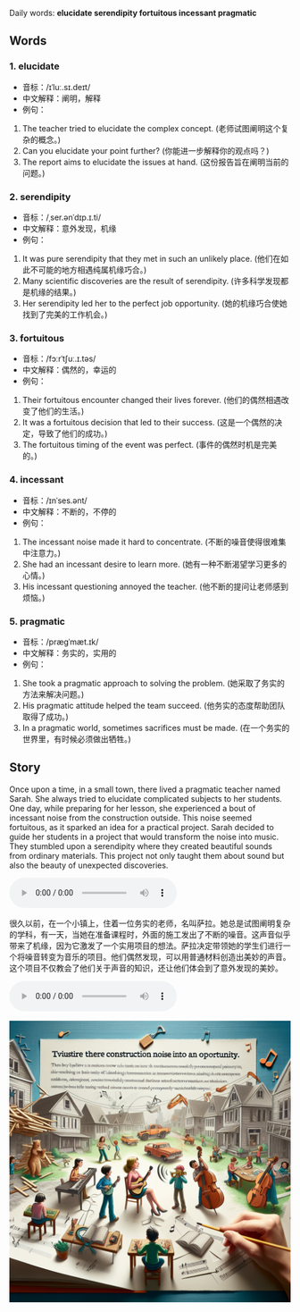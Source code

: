 Daily words: **elucidate serendipity fortuitous incessant pragmatic**

## Words
### 1. elucidate
- 音标：/ɪˈluː.sɪ.deɪt/ <span style="cursor: pointer;" onclick="document.getElementById('audio-player-1').play()"><i class="fas fa-volume-up"></i></span>
<audio id="audio-player-1" src="audios/words/elucidate.mp3" style="display:none;"></audio>
- 中文解释：阐明，解释
- 例句：
1. The teacher tried to elucidate the complex concept. (老师试图阐明这个复杂的概念。)
2. Can you elucidate your point further? (你能进一步解释你的观点吗？)
3. The report aims to elucidate the issues at hand. (这份报告旨在阐明当前的问题。)

### 2. serendipity
- 音标：/ˌser.ənˈdɪp.ɪ.ti/ <span style="cursor: pointer;" onclick="document.getElementById('audio-player-2').play()"><i class="fas fa-volume-up"></i></span>
<audio id="audio-player-2" src="audios/words/serendipity.mp3" style="display:none;"></audio>
- 中文解释：意外发现，机缘
- 例句：
1. It was pure serendipity that they met in such an unlikely place. (他们在如此不可能的地方相遇纯属机缘巧合。)
2. Many scientific discoveries are the result of serendipity. (许多科学发现都是机缘的结果。)
3. Her serendipity led her to the perfect job opportunity. (她的机缘巧合使她找到了完美的工作机会。)

### 3. fortuitous
- 音标：/fɔːrˈtʃuː.ɪ.təs/ <span style="cursor: pointer;" onclick="document.getElementById('audio-player-3').play()"><i class="fas fa-volume-up"></i></span>
<audio id="audio-player-3" src="audios/words/fortuitous.mp3" style="display:none;"></audio>
- 中文解释：偶然的，幸运的
- 例句：
1. Their fortuitous encounter changed their lives forever. (他们的偶然相遇改变了他们的生活。)
2. It was a fortuitous decision that led to their success. (这是一个偶然的决定，导致了他们的成功。)
3. The fortuitous timing of the event was perfect. (事件的偶然时机是完美的。)

### 4. incessant
- 音标：/ɪnˈses.ənt/ <span style="cursor: pointer;" onclick="document.getElementById('audio-player-4').play()"><i class="fas fa-volume-up"></i></span>
<audio id="audio-player-4" src="audios/words/incessant.mp3" style="display:none;"></audio>
- 中文解释：不断的，不停的
- 例句：
1. The incessant noise made it hard to concentrate. (不断的噪音使得很难集中注意力。)
2. She had an incessant desire to learn more. (她有一种不断渴望学习更多的心情。)
3. His incessant questioning annoyed the teacher. (他不断的提问让老师感到烦恼。)

### 5. pragmatic
- 音标：/præɡˈmæt.ɪk/ <span style="cursor: pointer;" onclick="document.getElementById('audio-player-5').play()"><i class="fas fa-volume-up"></i></span>
<audio id="audio-player-5" src="audios/words/pragmatic.mp3" style="display:none;"></audio>
- 中文解释：务实的，实用的
- 例句：
1. She took a pragmatic approach to solving the problem. (她采取了务实的方法来解决问题。)
2. His pragmatic attitude helped the team succeed. (他务实的态度帮助团队取得了成功。)
3. In a pragmatic world, sometimes sacrifices must be made. (在一个务实的世界里，有时候必须做出牺牲。)

## Story
Once upon a time, in a small town, there lived a pragmatic teacher named Sarah. She always tried to elucidate complicated subjects to her students. One day, while preparing for her lesson, she experienced a bout of incessant noise from the construction outside. This noise seemed fortuitous, as it sparked an idea for a practical project. Sarah decided to guide her students in a project that would transform the noise into music. They stumbled upon a serendipity where they created beautiful sounds from ordinary materials. This project not only taught them about sound but also the beauty of unexpected discoveries.

<audio controls>
<source src="./audios/story/2024-07-29-english.mp3" type="audio/mpeg">
你的浏览器不支持音频元素。
</audio>


很久以前，在一个小镇上，住着一位务实的老师，名叫萨拉。她总是试图阐明复杂的学科，有一天，当她在准备课程时，外面的施工发出了不断的噪音。这声音似乎带来了机缘，因为它激发了一个实用项目的想法。萨拉决定带领她的学生们进行一个将噪音转变为音乐的项目。他们偶然发现，可以用普通材料创造出美妙的声音。这个项目不仅教会了他们关于声音的知识，还让他们体会到了意外发现的美妙。

<audio controls>
<source src="./audios/story/2024-07-29-chinese.mp3" type="audio/mpeg">
你的浏览器不支持音频元素。
</audio>


![story](./images/2024-07-29.png)

